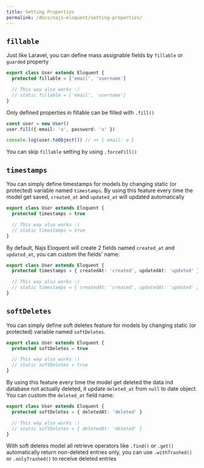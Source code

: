 ```yaml
---
title: Setting Properties
permalink: /docs/najs-eloquent/setting-properties/
---
```


## `fillable`

Just like Laravel, you can define mass assignable fields by `fillable` or `guarded` property

```typescript
export class User extends Eloquent {
  protected fillable = ['email', 'username']

  // This way also works :)
  // static fillable = ['email', 'username']
}
```

Only defined properties in fillable can be filled with `.fill()`

```typescript
const user = new User()
user.fill({ email: 'a', password: 'x' })

console.log(user.toObject()) // => { email: a }
```

You can skip `fillable` setting by using `.forceFill()`

## `timestamps`

You can simply define timestamps for models by changing static (or protected) variable named `timestamps`. By using this feature every time the model get saved, `created_at` and `updated_at` will updated automatically

```typescript
export class User extends Eloquent {
  protected timestamps = true

  // This way also works :)
  // static timestamps = true
}
```

By default, Najs Eloquent will create 2 fields named `created_at` and `updated_at`, you can custom the fields' name:

```typescript
export class User extends Eloquent {
  protected timestamps = { createdAt: 'created', updatedAt: 'updated' }

  // This way also works :)
  // static timestamps = { createdAt: 'created', updatedAt: 'updated' }
}
```

## `softDeletes`

You can simply define soft deletes feature for models by changing static (or protected) variable named `softDeletes`.

```typescript
export class User extends Eloquent {
  protected softDeletes = true

  // This way also works :)
  // static softDeletes = true
}
```

By using this feature every time the model get deleted the data ind database not actually deleted, it update `deleted_at` from `null` to date object. You can custom the `deleted_at` field name:

```typescript
export class User extends Eloquent {
  protected softDeletes = { deletedAt: 'deleted' }

  // This way also works :)
  // static softDeletes = { deletedAt: 'deleted' }
}
```

With soft deletes model all retrieve operators like `.find()` or `.get()` automatically return non-deleted entries only, you can use `.withTrashed()` or `.onlyTrashed()` to receive deleted entries